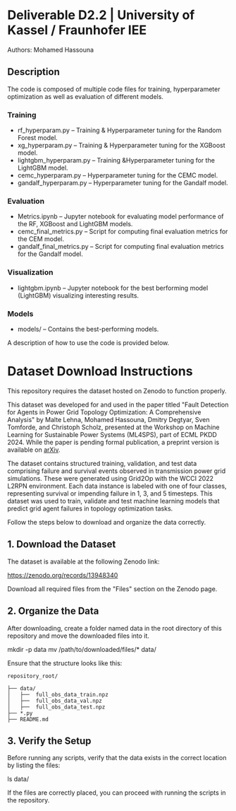 # Deliverable D2.2 | University of Kassel / Fraunhofer IEE
Authors: Mohamed Hassouna

## Description
The code is composed of multiple code files for training, hyperparameter optimization as well as evaluation of different models.


	
### Training
- rf_hyperparam.py – Training & Hyperparameter tuning for the Random Forest model.
- xg_hyperparam.py – Training & Hyperparameter tuning for the XGBoost model.
- lightgbm_hyperparam.py – Training &Hyperparameter tuning for the LightGBM model.
- cemc_hyperparam.py – Hyperparameter tuning for the CEMC model.
- gandalf_hyperparam.py – Hyperparameter tuning for the Gandalf model.

### Evaluation
- Metrics.ipynb – Jupyter notebook for evaluating model performance of the RF, XGBoost and LightGBM models.
- cemc_final_metrics.py – Script for computing final evaluation metrics for the CEM model.
- gandalf_final_metrics.py – Script for computing final evaluation metrics for the Gandalf model.

### Visualization
- lightgbm.ipynb – Jupyter notebook for the best berforming model (LightGBM) visualizing interesting results.

### Models
- models/ – Contains the best-performing models.
	
A description of how to use the code is provided below.


# Dataset Download Instructions

This repository requires the dataset hosted on Zenodo to function properly.

This dataset was developed for and used in the paper titled "Fault Detection for Agents in Power Grid Topology Optimization: A Comprehensive Analysis" by Malte Lehna, Mohamed Hassouna, Dmitry Degtyar, Sven Tomforde, and Christoph Scholz, presented at the Workshop on Machine Learning for Sustainable Power Systems (ML4SPS), part of ECML PKDD 2024. While the paper is pending formal publication, a preprint version is available on [arXiv](https://arxiv.org/abs/2406.16426).

The dataset contains structured training, validation, and test data comprising failure and survival events observed in transmission power grid simulations. These were generated using Grid2Op with the WCCI 2022 L2RPN environment. Each data instance is labeled with one of four classes, representing survival or impending failure in 1, 3, and 5 timesteps. This dataset was used to train, validate and test machine learning models that predict grid agent failures in topology optimization tasks. 

 Follow the steps below to download and organize the data correctly.

## 1. Download the Dataset

The dataset is available at the following Zenodo link:

https://zenodo.org/records/13948340

Download all required files from the "Files" section on the Zenodo page.

## 2. Organize the Data

After downloading, create a folder named data in the root directory of this repository and move the downloaded files into it.

mkdir -p data
mv /path/to/downloaded/files/* data/

Ensure that the structure looks like this:
```
repository_root/

├── data/
│   ├──  full_obs_data_train.npz
│   ├──  full_obs_data_val.npz
│   ├──  full_obs_data_test.npz
├── *.py
├── README.md
```
## 3. Verify the Setup

Before running any scripts, verify that the data exists in the correct location by listing the files:

ls data/

If the files are correctly placed, you can proceed with running the scripts in the repository.